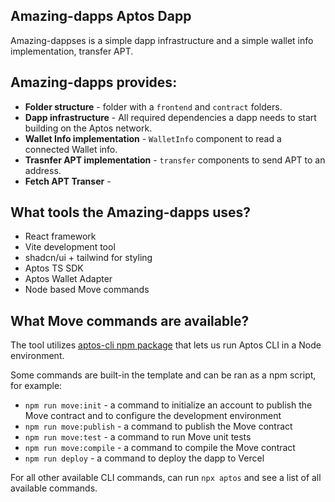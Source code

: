 ## Amazing-dapps Aptos Dapp 

Amazing-dappses is a simple dapp infrastructure and a simple wallet info implementation, transfer APT.



## Amazing-dapps provides:

- **Folder structure** - folder  with a `frontend` and `contract` folders.
- **Dapp infrastructure** - All required dependencies a dapp needs to start building on the Aptos network.
- **Wallet Info implementation** - `WalletInfo` component to  read a connected Wallet info.
- **Trasnfer APT implementation** - `transfer` components to send APT to an address.
- **Fetch APT Transer** - 

## What tools the Amazing-dapps uses?

- React framework
- Vite development tool
- shadcn/ui + tailwind for styling
- Aptos TS SDK
- Aptos Wallet Adapter
- Node based Move commands

## What Move commands are available?

The tool utilizes [aptos-cli npm package](https://github.com/aptos-labs/aptos-cli) that lets us run Aptos CLI in a Node environment.

Some commands are built-in the template and can be ran as a npm script, for example:

- `npm run move:init` - a command to initialize an account to publish the Move contract and to configure the development environment
- `npm run move:publish` - a command to publish the Move contract
- `npm run move:test` - a command to run Move unit tests
- `npm run move:compile` - a command to compile the Move contract
- `npm run deploy` - a command to deploy the dapp to Vercel

For all other available CLI commands, can run `npx aptos` and see a list of all available commands.
